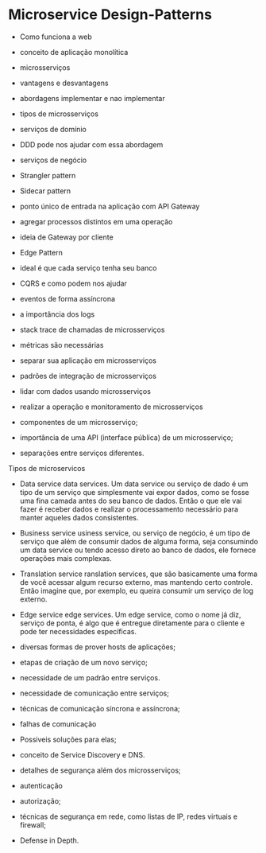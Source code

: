 # Microservice Design-Patterns

- Como funciona a web
- conceito de aplicação monolítica
- microsserviços
- vantagens e desvantagens
- abordagens implementar e nao implementar
- tipos de microsserviços

- serviços de domínio
- DDD pode nos ajudar com essa abordagem
- serviços de negócio
- Strangler pattern
- Sidecar pattern

- ponto único de entrada na aplicação com API Gateway
- agregar processos distintos em uma operação
- ideia de Gateway por cliente
- Edge Pattern

- ideal é que cada serviço tenha seu banco
- CQRS e como podem nos ajudar
- eventos de forma assíncrona
- a importância dos logs
- stack trace de chamadas de microsserviços
- métricas são necessárias

- separar sua aplicação em microsserviços
- padrões de integração de microsserviços
- lidar com dados usando microsserviços
- realizar a operação e monitoramento de microsserviços
- componentes de um microsserviço;
- importância de uma API (interface pública) de um microsserviço;
- separações entre serviços diferentes.

Tipos de microservicos
- Data service
  data services. Um data service ou serviço de dado é um tipo de um serviço que simplesmente vai expor dados, como se fosse uma fina camada antes do seu banco de dados. Então o que ele vai fazer é receber dados e realizar o processamento necessário para manter aqueles dados consistentes.

- Business service
  usiness service, ou serviço de negócio, é um tipo de serviço que além de consumir dados de alguma forma, seja consumindo um data service ou tendo acesso direto ao banco de dados, ele fornece operações mais complexas.

- Translation service
  ranslation services, que são basicamente uma forma de você acessar algum recurso externo, mas mantendo certo controle. Então imagine que, por exemplo, eu queira consumir um serviço de log externo.

- Edge service
  edge services. Um edge service, como o nome já diz, serviço de ponta, é algo que é entregue diretamente para o cliente e pode ter necessidades específicas.

- diversas formas de prover hosts de aplicações;
- etapas de criação de um novo serviço;
- necessidade de um padrão entre serviços.
- necessidade de comunicação entre serviços;
- técnicas de comunicação síncrona e assíncrona;
- falhas de comunicação
- Possiveis soluções para elas;
- conceito de Service Discovery e DNS.
- detalhes de segurança além dos microsserviços;
- autenticação
-  autorização;
- técnicas de segurança em rede, como listas de IP, redes virtuais e firewall;
- Defense in Depth.

